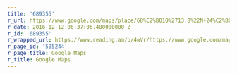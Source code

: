 ```yaml
---
title: '689355'
r_url: https://www.google.com/maps/place/68%C2%B010%2713.8%22N+24%C2%B001%2722.8%22E/@68.1705,23.7428487,10z/data=!4m5!3m4!1s0x0:0x0!8m2!3d68.1705!4d24.023?dg=dbrw&newdg=1
r_date: 2016-12-12 06:37:06.480000000 Z
r_id: '689355'
r_wrapped_url: https://www.reading.am/p/4wVr/https://www.google.com/maps/place/68%C2%B010%2713.8%22N+24%C2%B001%2722.8%22E/@68.1705,23.7428487,10z/data=!4m5!3m4!1s0x0:0x0!8m2!3d68.1705!4d24.023?dg=dbrw&newdg=1
r_page_id: '505244'
r_page_title: Google Maps
r_title: Google Maps
---
```


